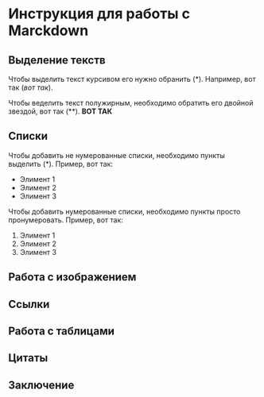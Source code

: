 # Инструкция для работы с Marckdown

## Выделение текств 
Чтобы выделить текст курсивом его нужно обранить (*).
Например, вот так (*вот так*).

Чтобы веделить текст полужирным, необходимо обратить его двойной звездой, вот так (**).
**ВОТ ТАК**
## Списки

Чтобы добавить не нумерованные списки, необходимо пункты выделить (*).
Пример, вот так:
* Элимент 1
* Элимент 2
* Элимент 3

Чтобы добавить нумерованные списки, необходимо пункты просто пронумеровать.
Пример, вот так:
1. Элимент 1
2. Элимент 2
3. Элимент 3

## Работа с изображением

## Ссылки

## Работа с таблицами

## Цитаты

## Заключение